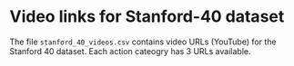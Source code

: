 # Video links for Stanford-40 dataset
The file `stanford_40_videos.csv` contains video URLs (YouTube) for the Stanford 40 dataset.
Each action cateogry has 3 URLs available. 
